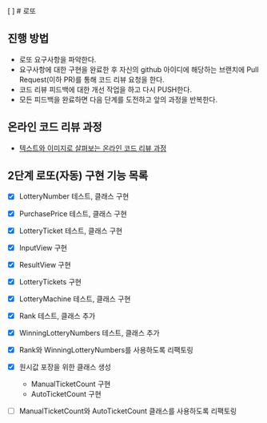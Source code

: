 [ ] # 로또
## 진행 방법
* 로또 요구사항을 파악한다.
* 요구사항에 대한 구현을 완료한 후 자신의 github 아이디에 해당하는 브랜치에 Pull Request(이하 PR)를 통해 코드 리뷰 요청을 한다.
* 코드 리뷰 피드백에 대한 개선 작업을 하고 다시 PUSH한다.
* 모든 피드백을 완료하면 다음 단계를 도전하고 앞의 과정을 반복한다.

## 온라인 코드 리뷰 과정
* [텍스트와 이미지로 살펴보는 온라인 코드 리뷰 과정](https://github.com/next-step/nextstep-docs/tree/master/codereview)

## 2단계 로또(자동) 구현 기능 목록

- [X] LotteryNumber 테스트, 클래스 구현
- [X] PurchasePrice 테스트, 클래스 구현
- [X] LotteryTicket 테스트, 클래스 구현
- [X] InputView 구현
- [X] ResultView 구현
- [X] LotteryTickets 구현
- [X] LotteryMachine 테스트, 클래스 구현
- [X] Rank 테스트, 클래스 추가
- [X] WinningLotteryNumbers 테스트, 클래스 추가
- [X] Rank와 WinningLotteryNumbers를 사용하도록 리팩토링
- [X] 원시값 포장을 위한 클래스 생성
  - ManualTicketCount 구현
  - AutoTicketCount 구현
- [ ] ManualTicketCount와 AutoTicketCount 클래스를 사용하도록 리팩토링
  